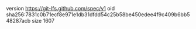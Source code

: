 version https://git-lfs.github.com/spec/v1
oid sha256:7831c0b71ecf8e971e1db31dfdd54c25b58be450edee4f9c409b6bb548287acb
size 1607

